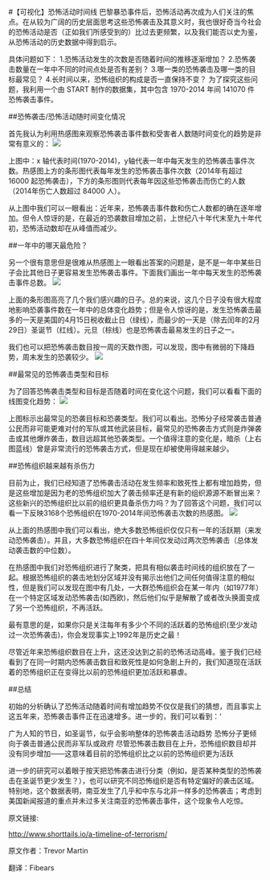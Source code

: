 #【可视化】恐怖活动时间线
巴黎暴恐事件后，恐怖活动再次成为人们关注的焦点。在从较为广阔的历史层面思考这些恐怖袭击及其意义时，我也很好奇当今社会的恐怖活动是否（正如我们所感受到的）比过去更频繁，以及我们能否以史为鉴，从恐怖活动的历史数据中得到启示。

具体问题如下：
1.恐怖活动发生的次数是否随着时间的推移逐渐增加？
2.恐怖袭击数量在一年中不同的时间点处是否有差别？
3.哪一类的恐怖袭击及哪一类的目标最常见？
4.长时间以来，恐怖组织的构成是否一直保持不变？
为了探究这些问题，我利用一个由 START 制作的数据集，其中包含 1970-2014 年间 141070 件恐怖袭击事件。



##恐怖袭击/恐怖活动随时间变化情况

首先我认为利用热感图来观察恐怖袭击事件数和受害者人数随时间变化的趋势是非常有意义的：
![](http://static.datartisan.com/upload/attachment/2015/11/V2xLHW63.png)

上图中：x 轴代表时间(1970-2014)，y轴代表一年中每天发生的恐怖袭击事件次数。热感图上方的条形图代表每年发生的恐怖袭击事件次数（2014年有超过 16000 起恐怖袭击），下方的条形图则代表每年因这些恐怖袭击而伤亡的人数（2014年伤亡人数超过 84000 人）。

从上图中我们可以一眼看出：近年来，恐怖袭击事件数和伤亡人数都的确在逐年增加。但令人惊讶的是，在最近的恐袭数目增加之前，上世纪八十年代末至九十年代初，恐怖活动数却在从峰值而减少。



##一年中的哪天最危险？

另一个很有意思但是很难从热感图上一眼看出答案的问题是，是不是一年中某些日子会比其他日子更容易发生恐怖袭击事件。下面我们画出一年中每天发生的恐怖袭击事件总数。
![](http://static.datartisan.com/upload/attachment/2015/11/4jdTSnFD.png)

上面的条形图高亮了几个我们感兴趣的日子。总的来说，这几个日子没有很大程度地影响恐袭事件数在一年中的总体变化趋势；但是令人惊讶的是，发生恐怖袭击最多的一天是美国的4月15日税收截止日（绿线），而最少的一天是（除去闰年的2月29日）圣诞节（红线）。元旦（棕线）也是恐怖袭击最易发生的日子之一。

我们也可以把恐怖袭击数目按一周的天数作图，可以发现，图中有微弱的下降趋势，周末发生的恐袭较少。
![](http://static.datartisan.com/upload/attachment/2015/11/0aFL5Av2.png)



##最常见的恐怖袭击类型和目标

为了回答恐怖袭击类型和目标是否随着时间在变化这个问题，我们可以看看下面的线图变化趋势：
![](http://static.datartisan.com/upload/attachment/2015/11/SxSAuHOs.png)

上图标示出最常见的恐袭目标和恐袭类型。我们可以看出。恐怖分子经常袭击普通公民而非可能更难对付的军队或其他武装目标，最常见的恐怖袭击方式则是炸弹袭击或其他爆炸袭击，数目远超其他恐袭类型。一个值得注意的变化是，暗杀（上右图蓝线）曾是非常流行的恐怖袭击方式，但是现在却被使用得越来越少。



##恐怖组织越来越有杀伤力

目前为止，我们已经知道了恐怖袭击活动在发生频率和致死性上都有增加趋势，但是这些增加是因为老的恐怖组织加大了袭击频率还是有新的组织源源不断冒出来？这些新兴的恐怖组织比以前的组织更具备杀伤力吗？为了回答这个问题，我们可以看一下反映3168个恐怖组织在1970-2014年间恐怖袭击次数的热感图。
![](http://static.datartisan.com/upload/attachment/2015/11/BHfAhnYH.png)

从上面的热感图中我们可以看出，绝大多数恐怖组织仅仅只有一年的活跃期（来发动恐怖袭击）。并且，大多数恐怖组织在四十年间仅发动过两次恐怖袭击（总体发动袭击数的中位数）。

在热感图中我们对恐怖组织进行了聚类，把具有相似袭击时间线的组织放在了一起。根据恐怖组织的袭击地划分区域并没有揭示出他们之间任何值得注意的相似性，但是我们可以发现在图中有几处，一大群恐怖组织会在某一年内（如1977年）在一个特定区域发动恐怖袭击(如西欧)，然后他们似乎是解散了或者改头换面变成了另一个恐怖组织，不再活跃。

最有意思的是，如果你只是关注每年有多少个不同的活跃着的恐怖组织(至少发动过一次恐怖袭击)，你会发现事实上1992年是历史之最！

尽管近年来恐怖组织数目在上升，这还没达到之前的恐怖活动高峰。鉴于我们已经看到了在同一时期内恐怖袭击数目和致死性是如何急剧上升的，我们知道现在活跃着的恐怖组织正在变得比以前的恐怖组织更加活跃和暴虐。



##总结

初始的分析确认了恐怖活动随着时间有增加趋势不仅仅是我们的猜想，而且事实上这五年来，恐怖袭击事件正在迅速增多。进一步的，我们可以看到：‘

广为人知的节日，如圣诞节，似乎会影响整体的恐怖袭击活动趋势
恐怖分子更倾向于袭击普通公民而非军队或政府
尽管恐怖袭击数目在上升，恐怖组织数目却并没有同步增加——这意味着目前的恐怖组织比之以前的恐怖组织更为活跃


进一步的研究可以着眼于按天把恐怖袭击进行分类（例如，是否某种类型的恐怖袭击在圣诞节更少发生？），也可以研究不同恐怖组织是否有特定偏好的袭击区域。特别地，这个数据表明，南亚发生了几乎和中东与北非一样多的恐怖袭击；考虑到美国新闻报道的重点并未过多关注南亚的恐怖袭击事件，这个现象令人吃惊。



原文链接:

http://www.shorttails.io/a-timeline-of-terrorism/

原文作者：Trevor Martin

翻译：Fibears
